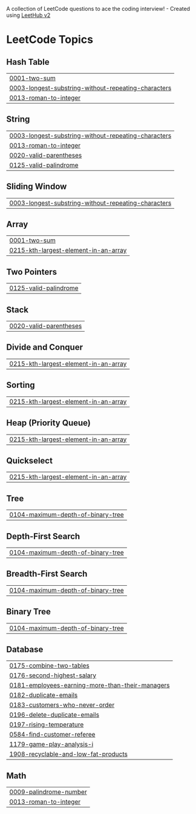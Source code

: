 A collection of LeetCode questions to ace the coding interview! - Created using [LeetHub v2](https://github.com/arunbhardwaj/LeetHub-2.0)
<!---LeetCode Topics Start-->
# LeetCode Topics
## Hash Table
|  |
| ------- |
| [0001-two-sum](https://github.com/Tiffany678/LeetcodePractic/tree/master/0001-two-sum) |
| [0003-longest-substring-without-repeating-characters](https://github.com/Tiffany678/LeetcodePractic/tree/master/0003-longest-substring-without-repeating-characters) |
| [0013-roman-to-integer](https://github.com/Tiffany678/LeetcodePractic/tree/master/0013-roman-to-integer) |
## String
|  |
| ------- |
| [0003-longest-substring-without-repeating-characters](https://github.com/Tiffany678/LeetcodePractic/tree/master/0003-longest-substring-without-repeating-characters) |
| [0013-roman-to-integer](https://github.com/Tiffany678/LeetcodePractic/tree/master/0013-roman-to-integer) |
| [0020-valid-parentheses](https://github.com/Tiffany678/LeetcodePractic/tree/master/0020-valid-parentheses) |
| [0125-valid-palindrome](https://github.com/Tiffany678/LeetcodePractic/tree/master/0125-valid-palindrome) |
## Sliding Window
|  |
| ------- |
| [0003-longest-substring-without-repeating-characters](https://github.com/Tiffany678/LeetcodePractic/tree/master/0003-longest-substring-without-repeating-characters) |
## Array
|  |
| ------- |
| [0001-two-sum](https://github.com/Tiffany678/LeetcodePractic/tree/master/0001-two-sum) |
| [0215-kth-largest-element-in-an-array](https://github.com/Tiffany678/LeetcodePractic/tree/master/0215-kth-largest-element-in-an-array) |
## Two Pointers
|  |
| ------- |
| [0125-valid-palindrome](https://github.com/Tiffany678/LeetcodePractic/tree/master/0125-valid-palindrome) |
## Stack
|  |
| ------- |
| [0020-valid-parentheses](https://github.com/Tiffany678/LeetcodePractic/tree/master/0020-valid-parentheses) |
## Divide and Conquer
|  |
| ------- |
| [0215-kth-largest-element-in-an-array](https://github.com/Tiffany678/LeetcodePractic/tree/master/0215-kth-largest-element-in-an-array) |
## Sorting
|  |
| ------- |
| [0215-kth-largest-element-in-an-array](https://github.com/Tiffany678/LeetcodePractic/tree/master/0215-kth-largest-element-in-an-array) |
## Heap (Priority Queue)
|  |
| ------- |
| [0215-kth-largest-element-in-an-array](https://github.com/Tiffany678/LeetcodePractic/tree/master/0215-kth-largest-element-in-an-array) |
## Quickselect
|  |
| ------- |
| [0215-kth-largest-element-in-an-array](https://github.com/Tiffany678/LeetcodePractic/tree/master/0215-kth-largest-element-in-an-array) |
## Tree
|  |
| ------- |
| [0104-maximum-depth-of-binary-tree](https://github.com/Tiffany678/LeetcodePractic/tree/master/0104-maximum-depth-of-binary-tree) |
## Depth-First Search
|  |
| ------- |
| [0104-maximum-depth-of-binary-tree](https://github.com/Tiffany678/LeetcodePractic/tree/master/0104-maximum-depth-of-binary-tree) |
## Breadth-First Search
|  |
| ------- |
| [0104-maximum-depth-of-binary-tree](https://github.com/Tiffany678/LeetcodePractic/tree/master/0104-maximum-depth-of-binary-tree) |
## Binary Tree
|  |
| ------- |
| [0104-maximum-depth-of-binary-tree](https://github.com/Tiffany678/LeetcodePractic/tree/master/0104-maximum-depth-of-binary-tree) |
## Database
|  |
| ------- |
| [0175-combine-two-tables](https://github.com/Tiffany678/LeetcodePractic/tree/master/0175-combine-two-tables) |
| [0176-second-highest-salary](https://github.com/Tiffany678/LeetcodePractic/tree/master/0176-second-highest-salary) |
| [0181-employees-earning-more-than-their-managers](https://github.com/Tiffany678/LeetcodePractic/tree/master/0181-employees-earning-more-than-their-managers) |
| [0182-duplicate-emails](https://github.com/Tiffany678/LeetcodePractic/tree/master/0182-duplicate-emails) |
| [0183-customers-who-never-order](https://github.com/Tiffany678/LeetcodePractic/tree/master/0183-customers-who-never-order) |
| [0196-delete-duplicate-emails](https://github.com/Tiffany678/LeetcodePractic/tree/master/0196-delete-duplicate-emails) |
| [0197-rising-temperature](https://github.com/Tiffany678/LeetcodePractic/tree/master/0197-rising-temperature) |
| [0584-find-customer-referee](https://github.com/Tiffany678/LeetcodePractic/tree/master/0584-find-customer-referee) |
| [1179-game-play-analysis-i](https://github.com/Tiffany678/LeetcodePractic/tree/master/1179-game-play-analysis-i) |
| [1908-recyclable-and-low-fat-products](https://github.com/Tiffany678/LeetcodePractic/tree/master/1908-recyclable-and-low-fat-products) |
## Math
|  |
| ------- |
| [0009-palindrome-number](https://github.com/Tiffany678/LeetcodePractic/tree/master/0009-palindrome-number) |
| [0013-roman-to-integer](https://github.com/Tiffany678/LeetcodePractic/tree/master/0013-roman-to-integer) |
<!---LeetCode Topics End-->